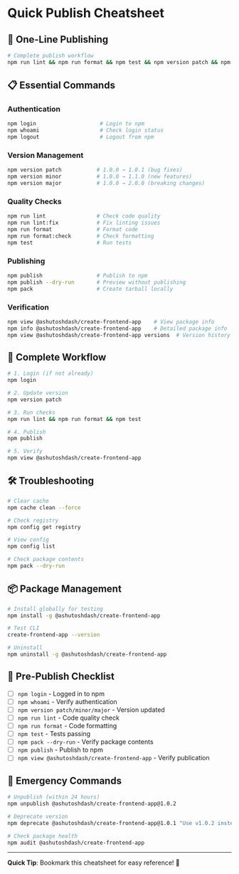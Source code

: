 # Quick Publish Cheatsheet

## 🚀 One-Line Publishing

```bash
# Complete publish workflow
npm run lint && npm run format && npm test && npm version patch && npm publish
```

## 📋 Essential Commands

### Authentication
```bash
npm login                    # Login to npm
npm whoami                   # Check login status
npm logout                   # Logout from npm
```

### Version Management
```bash
npm version patch           # 1.0.0 → 1.0.1 (bug fixes)
npm version minor           # 1.0.0 → 1.1.0 (new features)
npm version major           # 1.0.0 → 2.0.0 (breaking changes)
```

### Quality Checks
```bash
npm run lint                # Check code quality
npm run lint:fix            # Fix linting issues
npm run format              # Format code
npm run format:check        # Check formatting
npm test                    # Run tests
```

### Publishing
```bash
npm publish                 # Publish to npm
npm publish --dry-run       # Preview without publishing
npm pack                    # Create tarball locally
```

### Verification
```bash
npm view @ashutoshdash/create-frontend-app    # View package info
npm info @ashutoshdash/create-frontend-app    # Detailed package info
npm view @ashutoshdash/create-frontend-app versions  # Version history
```

## 🔄 Complete Workflow

```bash
# 1. Login (if not already)
npm login

# 2. Update version
npm version patch

# 3. Run checks
npm run lint && npm run format && npm test

# 4. Publish
npm publish

# 5. Verify
npm view @ashutoshdash/create-frontend-app
```

## 🛠️ Troubleshooting

```bash
# Clear cache
npm cache clean --force

# Check registry
npm config get registry

# View config
npm config list

# Check package contents
npm pack --dry-run
```

## 📦 Package Management

```bash
# Install globally for testing
npm install -g @ashutoshdash/create-frontend-app

# Test CLI
create-frontend-app --version

# Uninstall
npm uninstall -g @ashutoshdash/create-frontend-app
```

## 🎯 Pre-Publish Checklist

- [ ] `npm login` - Logged in to npm
- [ ] `npm whoami` - Verify authentication
- [ ] `npm version patch/minor/major` - Version updated
- [ ] `npm run lint` - Code quality check
- [ ] `npm run format` - Code formatting
- [ ] `npm test` - Tests passing
- [ ] `npm pack --dry-run` - Verify package contents
- [ ] `npm publish` - Publish to npm
- [ ] `npm view @ashutoshdash/create-frontend-app` - Verify publication

## 🚨 Emergency Commands

```bash
# Unpublish (within 24 hours)
npm unpublish @ashutoshdash/create-frontend-app@1.0.2

# Deprecate version
npm deprecate @ashutoshdash/create-frontend-app@1.0.1 "Use v1.0.2 instead"

# Check package health
npm audit @ashutoshdash/create-frontend-app
```

---

**Quick Tip**: Bookmark this cheatsheet for easy reference! 📌
